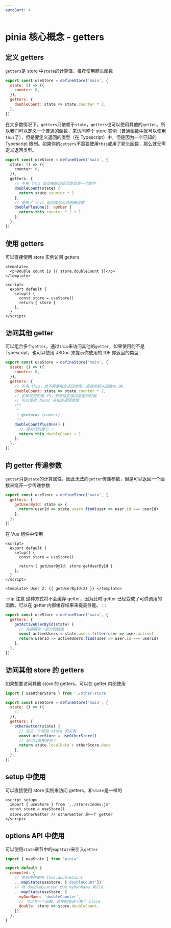 ```yaml
---
autoSort: 4
---
```


# pinia 核心概念 - getters

## 定义 getters

`getters`是 store 中`state`的计算值，推荐使用箭头函数

```js
export const useStore = defineStore('main', {
  state: () => ({
    counter: 0,
  }),
  getters: {
    doubleCount: state => state.counter * 2,
  },
})
```

在大多数情况下，`getters`只依赖于`state`，`getters`也可以使用其他的`getter`。所以我们可以定义一个普通的函数，来访问整个 store 实例（普通函数中就可以使用`this`了），但是要定义返回的类型（在 Typescript）中，但是因为一个已知的 Typescript 限制。如果你的`getters`不需要使用`this`或用了箭头函数，那么就无需定义返回类型。

```ts
export const useStore = defineStore('main', {
  state: () => ({
    counter: 0,
  }),
  getters: {
    // 不用 this 自动推断出返回类型是一个数字
    doubleCount(state) {
      return state.counter * 2
    },
    // 使用了 this 返回类型必须明确设置
    doublePlusOne(): number {
      return this.counter * 2 + 1
    },
  },
})
```

## 使用 getters

可以直接使用 store 实例访问 getters

```vue
<template>
  <p>Double count is {{ store.doubleCount }}</p>
</template>

<script>
  export default {
    setup() {
      const store = useStore()
      return { store }
    },
  }
</script>
```

## 访问其他 getter

可以组合多个`getter`，通过`this`来访问其他的`getter`，如果使用的不是 Typescript，也可以使用 JSDoc 来提示你使用的 IDE 你返回的类型

```js
export const useStore = defineStore('main', {
  state: () => ({
    counter: 0,
  }),
  getters: {
    // 不用 this，就不需要指定返回类型，直接用箭头函数也 OK
    doubleCount: state => state.counter * 2,
    // 如果使用的是 JS，无法指定返回类型的时候
    // 可以使用 JSDoc 来指定返回类型
    /**
     *
     * @returns {number}
     */
    doubleCountPlusOne() {
      // 具有代码提示 ✨
      return this.doubleCount + 1
    },
  },
})
```

## 向 getter 传递参数

`getter`只是`state`的计算属性，因此无法向`getter`传递参数，但是可以返回一个函数来绕开一步传递参数

```js
export const useStore = defineStore('main', {
  getters: {
    getUserById: state => {
      return userId => state.users.find(user => user.id === userId)
    },
  },
})
```

在 Vue 组件中使用

```vue
<script>
  export default {
    setup() {
      const store = useStore()

      return { getUserById: store.getUserById }
    },
  }
</script>

<template> User 2: {{ getUserById(2) }} </template>
```

:::tip 注意
这种方式将不会缓存 getter，因为此时 getter 已经变成了可供调用的函数。可以在 getter 内部缓存结果来提高性能。
:::

```js
export const useStore = defineStore('main', {
  getters: {
    getActiveUserById(state) {
      // 先换缓存一部分的数据
      const activeUsers = state.users.filter(user => user.active)
      return userId => activeUsers.find(user => user.id === userId)
    },
  },
})
```

## 访问其他 store 的 getters

如果想要访问其他 store 的 getters，可以在 getter 内部使用

```js
import { useOtherStore } from './other-store'

export const useStore = defineStore('main', {
  state: () => ({
    // ...
  }),
  getters: {
    otherGetter(state) {
      // 定义一个其他 store 的实例
      const otherStore = useOtherStore()
      // 就可以直接使用了
      return state.localData + otherStore.data
    },
  },
})
```

## setup 中使用

可以直接使用 store 实例来访问 getters，和`state`是一样的

```vue
<script setup>
  import { useStore } from '../store/index.js'
  const store = useStore()
  store.otherGetter // otherGetter 是一个 getter
</script>
```

## options API 中使用

可以使用`state`章节中的`mapState`来引入`getter`

```js
import { mapState } from 'pinia'

export default {
  computed: {
    // 在组件中使用 this.doubleCount
    ...mapState(useStore, ['doubleCount'])
    // 将 doubleCounter 作为 myOwnName 来引入
    ...mapState(useStore, {
      myOwnName: 'doubleCounter',
      // 可以写一个函数，这样能够访问整个 store
      double: store => store.doubleCount,
    }),
  },
}
```
